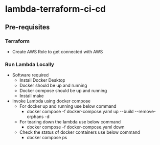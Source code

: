 # lambda-terraform-ci-cd

## Pre-requisites
### Terraform
- Create AWS Role to get connected with AWS
### Run Lambda Locally
- Software required
  - Install Docker Desktop 
  - Docker should be up and running
  - Docker compose should be up and running 
  - Install make
- Invoke Lambda using docker compose
  - For docker up and running use below command
    - docker compose -f docker-compose.yaml up --build --remove-orphans -d
  - For tearing down the lambda use below command
    - docker compose -f docker-compose.yaml down
  - Check the status of docker containers use below command
    - docker compose ps
